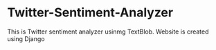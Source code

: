 # Twitter-Sentiment-Analyzer

This is Twitter sentiment analyzer usinmg TextBlob.
Website is created using Django

